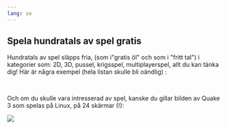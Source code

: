 ```yaml
---
lang: se
---
```





<h2>Spela hundratals av spel gratis</h2>

Hundratals av spel släpps fria, (som i"gratis öl" och som i "fritt 
tal") i kategorier 
som: 2D, 3D, pussel, krigsspel, multiplayerspel, allt du kan tänka dig! Här är några 
exempel (hela listan skulle bli oändlig) :

<div id="items">



<br class="clearboth" />


Och om du skulle vara intresserad av spel, kanske du gillar bilden av Quake 3 som 
spelas på Linux, på 24 skärmar (!):

<a href="Images/quake_24_screens.jpg"><img src="Images/quake_24_screens_thumbnail.jpg" /></a>




